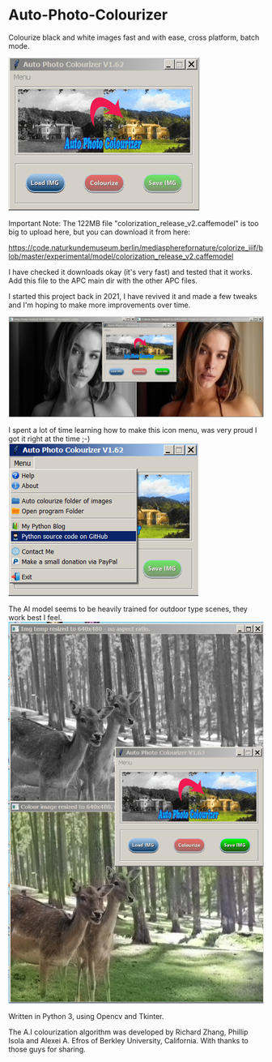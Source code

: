 # Auto-Photo-Colourizer
Colourize black and white images fast and with ease, cross platform, batch mode.

![Alt Text](https://github.com/Steve-Shambles/Auto-Photo-Colourizer/blob/main/screenshot-main-v162.png)

Important Note: The 122MB file "colorization_release_v2.caffemodel" is too big to upload here, but you can download it from here:

https://code.naturkundemuseum.berlin/mediaspherefornature/colorize_iiif/blob/master/experimental/model/colorization_release_v2.caffemodel

I have checked it downloads okay (it's very fast) and tested that it works. Add this file to the APC main dir with the other APC files.

I started this project back in 2021, I have revived it and made a few tweaks and I'm hoping to make more improvements over time.

![Alt Text](https://github.com/Steve-Shambles/Auto-Photo-Colourizer/blob/main/screenshot-menu-colorizing-v162.png)


I spent a lot of time learning how to make this icon menu, was very proud I got it right at the time ;-)
![Alt Text](https://github.com/Steve-Shambles/Auto-Photo-Colourizer/blob/main/screenshot-menu-v162.png)


The AI model seems to be heavily trained for outdoor type scenes, they work best I feel.
![Alt Text](https://github.com/Steve-Shambles/Auto-Photo-Colourizer/blob/main/screenshot-deer-colourized.png)


Written in Python 3, using Opencv and Tkinter.

The A.I colourization algorithm was developed by Richard Zhang, Phillip Isola and Alexei A. Efros of Berkley University, California. 
With thanks to those guys for sharing.
